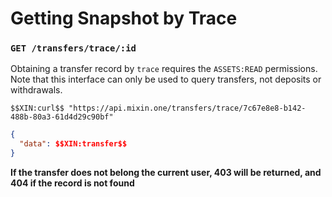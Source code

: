 # Getting Snapshot by Trace

### `GET /transfers/trace/:id`

Obtaining a transfer record by `trace` requires the `ASSETS:READ` permissions. Note that this interface can only be used to query transfers, not deposits or withdrawals.

```shell
$$XIN:curl$$ "https://api.mixin.one/transfers/trace/7c67e8e8-b142-488b-80a3-61d4d29c90bf"
```

```json
{
  "data": $$XIN:transfer$$
}
```

**If the transfer does not belong the current user, 403 will be returned, and 404 if the record is not found**
